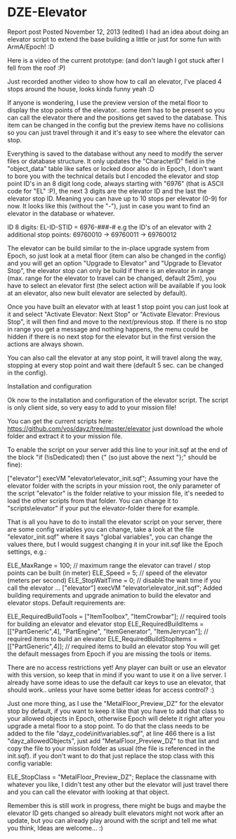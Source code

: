# DZE-Elevator

Report post 
Posted November 12, 2013 (edited)
I had an idea about doing an elevator script to extend the base building a little or just for some fun with ArmA/Epoch! :D

 

Here is a video of the current prototype: (and don't laugh I got stuck after I fell from the roof  :P)


Just recorded another video to show how to call an elevator, I've placed 4 stops around the house, looks kinda funny yeah :D


If anyone is wondering, I use the preview version of the metal floor to display the stop points of the elevator.. some item has to be present so you can call the elevator there and the positions get saved to the database. This item can be changed in the config but the preview items have no collisions so you can just travel through it and it's easy to see where the elevator can stop.

 

Everything is saved to the database without any need to modify the server files or database structure. It only updates the "CharacterID" field in the "object_data" table like safes or locked door also do in Epoch, I don't want to bore you with the technical details but I encoded the elevator and stop point ID's in an 8 digit long code, always starting with "6976" (that is ASCII code for "EL" :P), the next 3 digits are the elevator ID and the last the elevator stop ID. Meaning you can have up to 10 stops per elevator (0-9) for now. It looks like this (without the "-"), just in case you want to find an elevator in the database or whatever.

ID 8 digits: EL-ID-STID = 6976-###-#
e.g the ID's of an elevator with 2 additional stop points: 69760010 -> 69760011 -> 69760012

 

The elevator can be build similar to the in-place upgrade system from Epoch, so just look at a metal floor (item can also be changed in the config) and you will get an option "Upgrade to Elevator" and "Upgrade to Elevator Stop", the elevator stop can only be build if there is an elevator in range (max. range for the elevator to travel can be changed, default 25m), you have to select an elevator first (the select action will be available if you look at an elevator, also new built elevator are selected by default).

Once you have built an elevator with at least 1 stop point you can just look at it and select "Activate Elevator: Next Stop" or "Activate Elevator: Previous Stop", it will then find and move to the next/previous stop. If there is no stop in range you get a message and nothing happens, the menu could be hidden if there is no next stop for the elevator but in the first version the actions are always shown.

You can also call the elevator at any stop point, it will travel along the way, stopping at every stop point and wait there (default 5 sec. can be changed in the config).

 

Installation and configuration

Ok now to the installation and configuration of the elevator script. The script is only client side, so very easy to add to your mission file!

You can get the current scripts here: https://github.com/vos/dayz/tree/master/elevator just download the whole folder and extract it to your mission file.

To enable the script on your server add this line to your init.sqf at the end of the block "if (!isDedicated) then {" (so just above the next "};" should be fine):

["elevator"] execVM "elevator\elevator_init.sqf";
Assuming your have the elevator folder with the scripts in your mission root, the only parameter of the script "elevator" is the folder relative to your mission file, it's needed to load the other scripts from that folder. You can change it to "scripts\elevator" if your put the elevator-folder there for example.

 

That is all you have to do to install the elevator script on your server, there are some config variables you can change, take a look at the file "elevator_init.sqf" where it says "global variables", you can change the values there, but I would suggest changing it in your init.sqf like the Epoch settings, e.g.:

ELE_MaxRange = 100; // maximum range the elevator can travel / stop points can be built (in meter)
ELE_Speed = 5; // speed of the elevator (meters per second)
ELE_StopWaitTime = 0; // disable the wait time if you call the elevator
...
["elevator"] execVM "elevator\elevator_init.sqf";
Added building requirements and upgrade animation to build the elevator and elevator stops. Default requirements are:

ELE_RequiredBuildTools = ["ItemToolbox", "ItemCrowbar"]; // required tools for building an elevator and elevator stop
ELE_RequiredBuildItems = [["PartGeneric",4], "PartEngine", "ItemGenerator", "ItemJerrycan"]; // required items to build an elevator
ELE_RequiredBuildStopItems = [["PartGeneric",4]]; // required items to build an elevator stop
You will get the default messages from Epoch if you are missing the tools or items.

 

There are no access restrictions yet! Any player can built or use an elevator with this version, so keep that in mind if you want to use it on a live server. I already have some ideas to use the default car keys to use an elevator, that should work.. unless your have some better ideas for access control? :)

 

Just one more thing, as I use the "MetalFloor_Preview_DZ" for the elevator stop by default, if you want to keep it like that you have to add that class to your allowed objects in Epoch, otherwise Epoch will delete it right after you upgrade a metal floor to a stop point. To do that the class needs to be added to the file "dayz_code\init\variables.sqf", at line 466 there is a list "dayz_allowedObjects", just add "MetalFloor_Preview_DZ" to that list and copy the file to your mission folder as usual (the file is referenced in the init.sqf). if you don't want to do that just replace the stop class with this config variable:

ELE_StopClass = "MetalFloor_Preview_DZ";
Replace the classname with whatever you like, I didn't test any other but the elevator will just travel there and you can call the elevator with looking at that object.

 

Remember this is still work in progress, there might be bugs and maybe the elevator ID gets changed so already built elevators might not work after an update, but you can already play around with the script and tell me what you think, Ideas are welcome... :)
